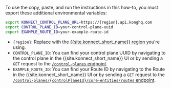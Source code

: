 To use the copy, paste, and run the instructions in this how-to, you must export these additional environmental variables:

```sh
export KONNECT_CONTROL_PLANE_URL=https://{region}.api.konghq.com
export CONTROL_PLANE_ID=your-control-plane-uuid
export EXAMPLE_ROUTE_ID=your-example-route-id
```

* `{region}`: Replace with the [{{site.konnect_short_name}} region](/konnect/geos) you're using.
* `CONTROL_PLANE_ID`: You can find your control plane UUID by navigating to the control plane in the {{site.konnect_short_name}} UI or by sending a `GET` request to the [`/control-planes` endpoint](/api/konnect/control-planes/v2/#/operations/list-control-planes).
* `EXAMPLE_ROUTE_ID`: You can find your Route ID by navigating to the Route in the {{site.konnect_short_name}} UI or by sending a `GET` request to the [`/control-planes/{controlPlaneId}/core-entities/routes` endpoint](/api/konnect/control-planes-config/v2/#/operations/list-route).
